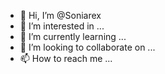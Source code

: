 - 👋 Hi, I’m @Soniarex
- 👀 I’m interested in ...
- 🌱 I’m currently learning ...
- 💞️ I’m looking to collaborate on ...
- 📫 How to reach me ...

<!---
Soniarex/Soniarex is a ✨ special ✨ repository because its `README.md` (this file) appears on your GitHub profile.
You can click the Preview link to take a look at your changes.
--->
